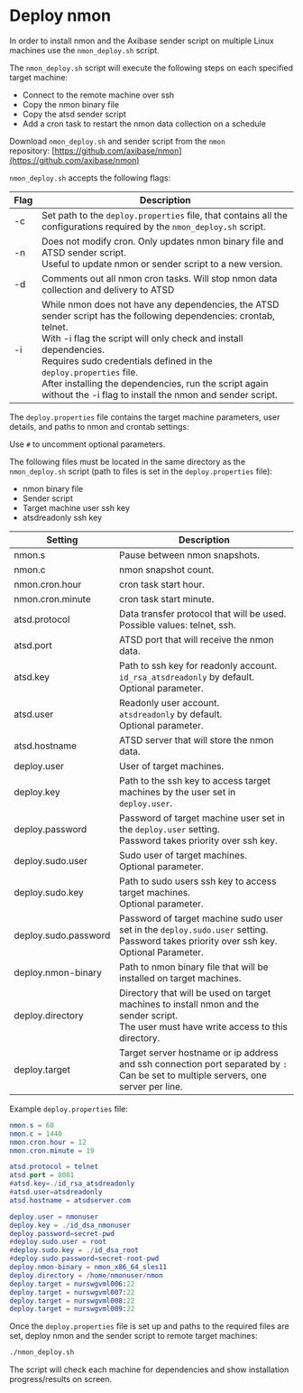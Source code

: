 # Deploy nmon

In order to install nmon and the Axibase sender script on multiple Linux machines use the `nmon_deploy.sh` script.

The `nmon_deploy.sh` script will execute the following steps on each specified target machine:

* Connect to the remote machine over ssh
* Copy the nmon binary file
* Copy the atsd sender script
* Add a cron task to restart the nmon data collection on a schedule

Download `nmon_deploy.sh` and sender script from the `nmon` repository: [https://github.com/axibase/nmon](https://github.com/axibase/nmon)

`nmon_deploy.sh` accepts the following flags:

| Flag | Description |
| --- | --- |
|  -c  |  Set path to the `deploy.properties` file, that contains all the configurations required by the `nmon_deploy.sh` script.  |
|  -n  |  Does not modify cron. Only updates nmon binary file and ATSD sender script.<br>Useful to update nmon or sender script to a new version.  |
|  -d  |  Comments out all nmon cron tasks. Will stop nmon data collection and delivery to ATSD  |
|  -i  |  While nmon does not have any dependencies, the ATSD sender script has the following dependencies: crontab, telnet.<br>With -i flag the script will only check and install dependencies.<br>Requires sudo credentials defined in the `deploy.properties` file.<br>After installing the dependencies, run the script again without the -i flag to install the nmon and sender script.  |

The `deploy.properties` file contains the target machine parameters, user details, and paths to nmon and crontab settings:

Use `#` to uncomment optional parameters.

The following files must be located in the same directory as the `nmon_deploy.sh` script (path to files is set in the `deploy.properties` file):

* nmon binary file
* Sender script
* Target machine user ssh key
* atsdreadonly ssh key

| Setting | Description |
| --- | --- |
|  nmon.s  |  Pause between nmon snapshots.  |
|  nmon.c  |  nmon snapshot count.  |
|  nmon.cron.hour  |  cron task start hour.  |
|  nmon.cron.minute  |  cron task start minute.  |
|  atsd.protocol  |  Data transfer protocol that will be used.<br>Possible values: telnet, ssh.  |
|  atsd.port  |  ATSD port that will receive the nmon data.  |
|  atsd.key  |  Path to ssh key for readonly account.<br>`id_rsa_atsdreadonly` by default.<br>Optional parameter.  |
|  atsd.user  |  Readonly user account.<br>`atsdreadonly` by default.<br>Optional parameter.  |
|  atsd.hostname  |  ATSD server that will store the nmon data.  |
|  deploy.user  |  User of target machines.  |
|  deploy.key  |  Path to the ssh key to access target machines by the user set in `deploy.user`.  |
|  deploy.password  |  Password of target machine user set in the `deploy.user` setting.<br>Password takes priority over ssh key.  |
|  deploy.sudo.user  |  Sudo user of target machines.<br>Optional parameter.  |
|  deploy.sudo.key  |  Path to sudo users ssh key to access target machines.<br>Optional parameter.  |
|  deploy.sudo.password  |  Password of target machine sudo user set in the `deploy.sudo.user` setting.<br>Password takes priority over ssh key.<br>Optional Parameter.  |
|  deploy.nmon-binary  |  Path to nmon binary file that will be installed on target machines.  |
|  deploy.directory  |  Directory that will be used on target machines to install nmon and the sender script.<br>The user must have write access to this directory.  |
|  deploy.target  |  Target server hostname or ip address and ssh connection port separated by `:`<br>Can be set to multiple servers, one server per line.  |

Example `deploy.properties` file:

```elm
nmon.s = 60
nmon.c = 1440
nmon.cron.hour = 12
nmon.cron.minute = 19

atsd.protocol = telnet
atsd.port = 8081
#atsd.key=./id_rsa_atsdreadonly
#atsd.user=atsdreadonly
atsd.hostname = atsdserver.com

deploy.user = nmonuser
deploy.key = ./id_dsa_nmonuser
deploy.password=secret-pwd
#deploy.sudo.user = root
#deploy.sudo.key = ./id_dsa_root
#deploy.sudo.password=secret-root-pwd
deploy.nmon-binary = nmon_x86_64_sles11
deploy.directory = /home/nmonuser/nmon
deploy.target = nurswgvml006:22
deploy.target = nurswgvml007:22
deploy.target = nurswgvml008:22
deploy.target = nurswgvml009:22
```

Once the `deploy.properties` file is set up and paths to the required files are set, deploy nmon and the sender script to remote target machines:

```sh
./nmon_deploy.sh
```

The script will check each machine for dependencies and show installation progress/results on screen.
